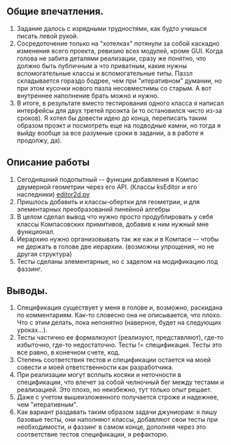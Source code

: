 ## Общие впечатления.
1. Задание далось с изрядными трудностями, как будто учишься писать левой рукой.
2. Сосредоточение только на "хотелках" потянули за собой каскадно изменения всего проекта, ревизию всех модулей, кроме GUI. 
Когда голова не забита деталями реализации, сразу же понятно, что должно быть публичным а что приватным, какие нужны вспомогательные классы и вспомогательные типы. Паззл складывается гораздо бодрее, чем при "итеративном" думании, но при этом кусочки нового пазла несовместимы со старым. А вот внутреннее наполнение брать можно и нужно.
3. В итоге, в результате вместо тестирования одного класса я написал интерфейсы для двух третей проэкта (и то остановился чисто из-за сроков). Я хотел бы довести идею до конца, переписать таким образом проэкт и посмотреть еще на подводные камни, но тогда я выйду вообще за все разумные сроки в задании, а в работе я продолжу, да). 

## Описание работы
1. Сегодняшний подопытный -- функции добавления в Компас двумерной геометрии через его API. (Классы ksEditor  и его наследники) [editor2d.py](editor2d.py)
2. Пришлось добавить и классы-обертки для геометрии, и для элементарных преобразований линейной алгебры
3. В целом сделал вывод что нужно просто продублировать у себя классы Компасовских примитивов, добавив к ним нужный мне функционал.
4. Иерархию нужно организовывать так же как и в Компасе -- чтобы не держать в голове две иерархии. (возможны упрощения, но не другая структура)
5. Тесты сделаны элементарные, но с заделом на модификацию под фаззинг.


## Выводы.
1. Спецификация существует у меня в голове и, возможно, раскидана по комментариям. Как-то словесно она не описывается, что плохо. Что с этим делать, пока непонятно (наверное, будет на следующих уроках...).
2. Тесты частично ее формализуют (реализуют, представляют), где-то избыточно, где-то недостаточно. Тесты != спецификация. Тесты это все равно, в конечном счете, код.
4. Степень соответствия тестов и спецификации остается на моей совести и моей ответственности как разработчика.
6. При реализации могут всплыть косяки и неточности в спецификации, что влечет за собой челночный бег между тестами и реализацией. Это плохо, но неизбежно, тут только опыт решает. 
7. Даже с учетом вышеизложенного получается строже и надежнее, чем "итеративным". 
8. Как вариант раздавать таким образом задачи джуниорам: я пишу базовые тесты, они наполняют классы, добавляют свои тесты при необходимости, и фаззинг в самом конце, дополняя через это соответствие тестов спецификации, я рефакторю.

